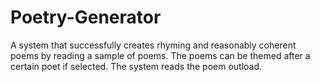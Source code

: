 # Poetry-Generator
A system that successfully creates rhyming and reasonably coherent poems by reading a sample of poems. The poems can be themed after a certain poet if selected. The system reads the poem outload.
